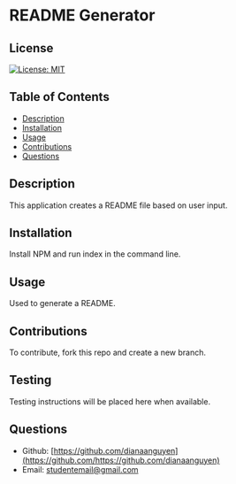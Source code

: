# README Generator


## License
[![License: MIT](https://img.shields.io/badge/License-MIT-yellow.svg)](https://opensource.org/licenses/MIT)


## Table of Contents
- [Description](#description)
- [Installation](#installation)
- [Usage](#usage)
- [Contributions](#contributions)
- [Questions](#questions)

## Description

This application creates a README file based on user input.

## Installation 

Install NPM and run index in the command line.

## Usage

Used to generate a README.

## Contributions

To contribute, fork this repo and create a new branch.

## Testing

Testing instructions will be placed here when available.

## Questions
- Github: [https://github.com/dianaanguyen](https://github.com/https://github.com/dianaanguyen)
- Email: [studentemail@gmail.com](mailto:studentemail@gmail.com)

